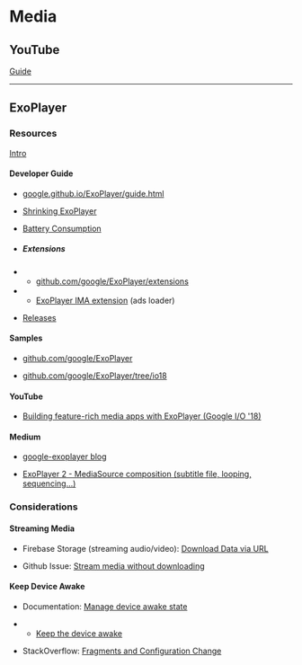 # Media

## YouTube
[Guide](https://docs.google.com/document/d/1SP3mo4c4aFclQSJG4ECrCIqbrytPNm_f2LgtULTY25Y/edit)

---

## ExoPlayer

### Resources
[Intro](https://developer.android.com/guide/topics/media/exoplayer)

#### Developer Guide

- [google.github.io/ExoPlayer/guide.html](https://google.github.io/ExoPlayer/guide.html)

- [Shrinking ExoPlayer](https://google.github.io/ExoPlayer/shrinking.html)

- [Battery Consumption](https://google.github.io/ExoPlayer/battery-consumption.html)

- ##### Extensions

- -  [github.com/google/ExoPlayer/extensions](https://github.com/google/ExoPlayer/tree/release-v2/extensions/)

- -  [ExoPlayer IMA extension](https://github.com/google/ExoPlayer/tree/release-v2/extensions/ima) (ads loader)

- [Releases](https://github.com/google/ExoPlayer/releases)

#### Samples

- [github.com/google/ExoPlayer](https://github.com/google/ExoPlayer)

- [github.com/google/ExoPlayer/tree/io18](https://github.com/google/ExoPlayer/tree/io18)

#### YouTube

- [Building feature-rich media apps with ExoPlayer (Google I/O '18)](https://www.youtube.com/watch?v=svdq1BWl4r8)

#### Medium

- [google-exoplayer blog](https://medium.com/google-exoplayer)

- [ExoPlayer 2 - MediaSource composition (subtitle file, looping, sequencing...)](https://medium.com/google-exoplayer/exoplayer-2-x-mediasource-composition-6c285fcbca1f)

### Considerations

#### Streaming Media
- Firebase Storage (streaming audio/video): [Download Data via URL](https://firebase.google.com/docs/storage/android/download-files#download_data_via_url)

- Github Issue: [Stream media without downloading](https://github.com/google/ExoPlayer/issues/5028)

#### Keep Device Awake

- Documentation: [Manage device awake state](https://developer.android.com/training/scheduling/)

- - [Keep the device awake](https://developer.android.com/training/scheduling/wakelock)

- StackOverflow: [Fragments and Configuration Change](https://stackoverflow.com/a/53908821/2253682)